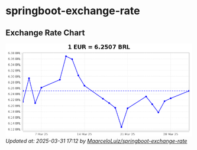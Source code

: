 # springboot-exchange-rate

<!-- EXCHANGE-RATE-START -->
## Exchange Rate Chart

![Exchange Rate Chart](charts/chart.png)*Updated at: 2025-03-31 17:12 by [MaarceloLuiz/springboot-exchange-rate](https://github.com/MaarceloLuiz/springboot-exchange-rate)*


<!-- EXCHANGE-RATE-END -->